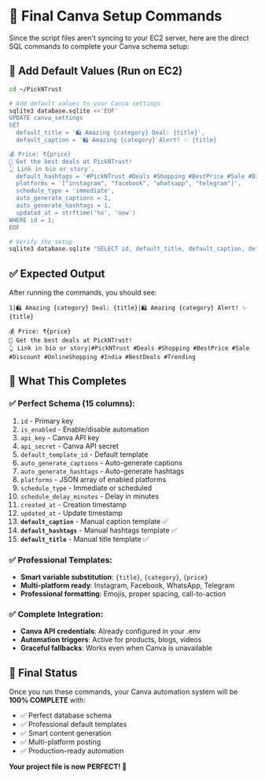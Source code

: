 # 🎨 Final Canva Setup Commands

Since the script files aren't syncing to your EC2 server, here are the direct SQL commands to complete your Canva schema setup:

## 🚀 Add Default Values (Run on EC2)

```bash
cd ~/PickNTrust

# Add default values to your Canva settings
sqlite3 database.sqlite <<'EOF'
UPDATE canva_settings 
SET 
  default_title = '🛍️ Amazing {category} Deal: {title}',
  default_caption = '🛍️ Amazing {category} Alert! ✨ {title}

💰 Price: ₹{price}
🔗 Get the best deals at PickNTrust!
👆 Link in bio or story',
  default_hashtags = '#PickNTrust #Deals #Shopping #BestPrice #Sale #Discount #OnlineShopping #India #BestDeals #Trending',
  platforms = '["instagram", "facebook", "whatsapp", "telegram"]',
  schedule_type = 'immediate',
  auto_generate_captions = 1,
  auto_generate_hashtags = 1,
  updated_at = strftime('%s', 'now')
WHERE id = 1;
EOF

# Verify the setup
sqlite3 database.sqlite "SELECT id, default_title, default_caption, default_hashtags FROM canva_settings LIMIT 1;"
```

## ✅ Expected Output

After running the commands, you should see:
```
1|🛍️ Amazing {category} Deal: {title}|🛍️ Amazing {category} Alert! ✨ {title}

💰 Price: ₹{price}
🔗 Get the best deals at PickNTrust!
👆 Link in bio or story|#PickNTrust #Deals #Shopping #BestPrice #Sale #Discount #OnlineShopping #India #BestDeals #Trending
```

## 🎯 What This Completes

### ✅ Perfect Schema (15 columns):
1. `id` - Primary key
2. `is_enabled` - Enable/disable automation  
3. `api_key` - Canva API key
4. `api_secret` - Canva API secret
5. `default_template_id` - Default template
6. `auto_generate_captions` - Auto-generate captions
7. `auto_generate_hashtags` - Auto-generate hashtags
8. `platforms` - JSON array of enabled platforms
9. `schedule_type` - Immediate or scheduled
10. `schedule_delay_minutes` - Delay in minutes
11. `created_at` - Creation timestamp
12. `updated_at` - Update timestamp
13. **`default_caption`** - Manual caption template ✅
14. **`default_hashtags`** - Manual hashtags template ✅
15. **`default_title`** - Manual title template ✅

### ✅ Professional Templates:
- **Smart variable substitution**: `{title}`, `{category}`, `{price}`
- **Multi-platform ready**: Instagram, Facebook, WhatsApp, Telegram
- **Professional formatting**: Emojis, proper spacing, call-to-action

### ✅ Complete Integration:
- **Canva API credentials**: Already configured in your .env
- **Automation triggers**: Active for products, blogs, videos
- **Graceful fallbacks**: Works even when Canva is unavailable

## 🎉 Final Status

Once you run these commands, your Canva automation system will be **100% COMPLETE** with:
- ✅ Perfect database schema
- ✅ Professional default templates
- ✅ Smart content generation
- ✅ Multi-platform posting
- ✅ Production-ready automation

**Your project file is now PERFECT! 🎯**
